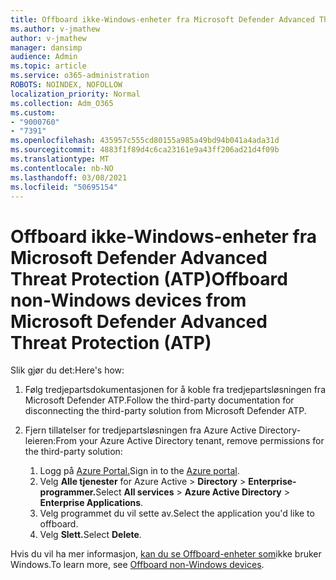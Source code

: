 ```yaml
---
title: Offboard ikke-Windows-enheter fra Microsoft Defender Advanced Threat Protection (ATP)
ms.author: v-jmathew
author: v-jmathew
manager: dansimp
audience: Admin
ms.topic: article
ms.service: o365-administration
ROBOTS: NOINDEX, NOFOLLOW
localization_priority: Normal
ms.collection: Adm_O365
ms.custom:
- "9000760"
- "7391"
ms.openlocfilehash: 435957c555cd80155a985a49bd94b041a4ada31d
ms.sourcegitcommit: 4883f1f89d4c6ca23161e9a43ff206ad21d4f09b
ms.translationtype: MT
ms.contentlocale: nb-NO
ms.lasthandoff: 03/08/2021
ms.locfileid: "50695154"
---
```

# <a name="offboard-non-windows-devices-from-microsoft-defender-advanced-threat-protection-atp"></a><span data-ttu-id="8905e-102">Offboard ikke-Windows-enheter fra Microsoft Defender Advanced Threat Protection (ATP)</span><span class="sxs-lookup"><span data-stu-id="8905e-102">Offboard non-Windows devices from Microsoft Defender Advanced Threat Protection (ATP)</span></span>

<span data-ttu-id="8905e-103">Slik gjør du det:</span><span class="sxs-lookup"><span data-stu-id="8905e-103">Here's how:</span></span>

1. <span data-ttu-id="8905e-104">Følg tredjepartsdokumentasjonen for å koble fra tredjepartsløsningen fra Microsoft Defender ATP.</span><span class="sxs-lookup"><span data-stu-id="8905e-104">Follow the third-party documentation for disconnecting the third-party solution from Microsoft Defender ATP.</span></span>
2. <span data-ttu-id="8905e-105">Fjern tillatelser for tredjepartsløsningen fra Azure Active Directory-leieren:</span><span class="sxs-lookup"><span data-stu-id="8905e-105">From your Azure Active Directory tenant, remove permissions for the third-party solution:</span></span>

    1. <span data-ttu-id="8905e-106">Logg på [Azure Portal.](https://go.microsoft.com/fwlink/?linkid=2125612)</span><span class="sxs-lookup"><span data-stu-id="8905e-106">Sign in to the [Azure portal](https://go.microsoft.com/fwlink/?linkid=2125612).</span></span>
    1. <span data-ttu-id="8905e-107">Velg **Alle tjenester** for Azure Active  >  **Directory**  >  **Enterprise-programmer.**</span><span class="sxs-lookup"><span data-stu-id="8905e-107">Select **All services** > **Azure Active Directory** > **Enterprise Applications**.</span></span>
    1. <span data-ttu-id="8905e-108">Velg programmet du vil sette av.</span><span class="sxs-lookup"><span data-stu-id="8905e-108">Select the application you'd like to offboard.</span></span>
    1. <span data-ttu-id="8905e-109">Velg **Slett.**</span><span class="sxs-lookup"><span data-stu-id="8905e-109">Select **Delete**.</span></span>

<span data-ttu-id="8905e-110">Hvis du vil ha mer informasjon, [kan du se Offboard-enheter som](https://go.microsoft.com/fwlink/?linkid=2143630)ikke bruker Windows.</span><span class="sxs-lookup"><span data-stu-id="8905e-110">To learn more, see [Offboard non-Windows devices](https://go.microsoft.com/fwlink/?linkid=2143630).</span></span>

